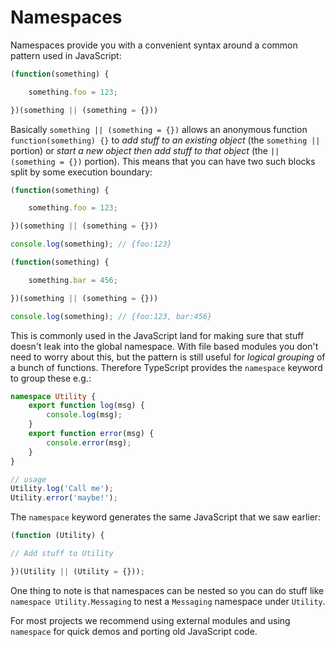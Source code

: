 # Namespaces

Namespaces provide you with a convenient syntax around a common pattern used in JavaScript:

```typescript
(function(something) {

    something.foo = 123;

})(something || (something = {}))
```

Basically `something || (something = {})` allows an anonymous function `function(something) {}` to _add stuff to an existing object_ \(the `something ||` portion\) or _start a new object then add stuff to that object_ \(the `|| (something = {})` portion\). This means that you can have two such blocks split by some execution boundary:

```typescript
(function(something) {

    something.foo = 123;

})(something || (something = {}))

console.log(something); // {foo:123}

(function(something) {

    something.bar = 456;

})(something || (something = {}))

console.log(something); // {foo:123, bar:456}
```

This is commonly used in the JavaScript land for making sure that stuff doesn't leak into the global namespace. With file based modules you don't need to worry about this, but the pattern is still useful for _logical grouping_ of a bunch of functions. Therefore TypeScript provides the `namespace` keyword to group these e.g.:

```typescript
namespace Utility {
    export function log(msg) {
        console.log(msg);
    }
    export function error(msg) {
        console.error(msg);
    }
}

// usage
Utility.log('Call me');
Utility.error('maybe!');
```

The `namespace` keyword generates the same JavaScript that we saw earlier:

```typescript
(function (Utility) {

// Add stuff to Utility

})(Utility || (Utility = {}));
```

One thing to note is that namespaces can be nested so you can do stuff like `namespace Utility.Messaging` to nest a `Messaging` namespace under `Utility`.

For most projects we recommend using external modules and using `namespace` for quick demos and porting old JavaScript code.

